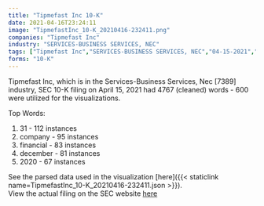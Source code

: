 ```yaml
---
title: "Tipmefast Inc 10-K"
date: 2021-04-16T23:24:11
image: "TipmefastInc_10-K_20210416-232411.png"
companies: "Tipmefast Inc"
industry: "SERVICES-BUSINESS SERVICES, NEC"
tags: ["Tipmefast Inc","SERVICES-BUSINESS SERVICES, NEC","04-15-2021","10-K"]
forms: "10-K"
---
```

Tipmefast Inc, which is in the Services-Business Services, Nec [7389] industry, SEC 10-K filing on April 15, 2021 had 4767 (cleaned) words - 600 were utilized for the visualizations.

Top Words:
1. 31 - 112 instances
2. company - 95 instances
3. financial - 83 instances
4. december - 81 instances
5. 2020 - 67 instances


See the parsed data used in the visualization [here]({{< staticlink name=TipmefastInc_10-K_20210416-232411.json >}}).  
View the actual filing on the SEC website [here](https://www.sec.gov/Archives/edgar/data/1726079/0001558891-21-000035.txt)
